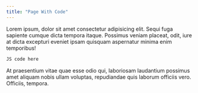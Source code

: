 ```yaml
---
title: "Page With Code"
---
```


Lorem ipsum, dolor sit amet consectetur adipisicing elit. Sequi fuga sapiente cumque dicta tempora itaque. Possimus veniam placeat, odit, iure at dicta excepturi eveniet ipsam quisquam aspernatur minima enim temporibus!

```javascript
JS code here
```

At praesentium vitae quae esse odio qui, laboriosam laudantium possimus amet aliquam nobis ullam voluptas, repudiandae quis laborum officiis vero. Officiis, tempora.
